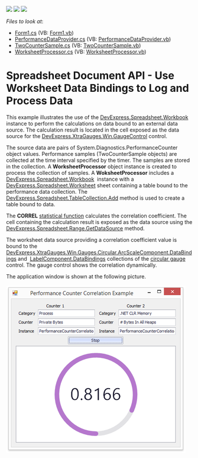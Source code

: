<!-- default badges list -->
![](https://img.shields.io/endpoint?url=https://codecentral.devexpress.com/api/v1/VersionRange/128613015/17.1.3%2B)
[![](https://img.shields.io/badge/Open_in_DevExpress_Support_Center-FF7200?style=flat-square&logo=DevExpress&logoColor=white)](https://supportcenter.devexpress.com/ticket/details/T520862)
[![](https://img.shields.io/badge/📖_How_to_use_DevExpress_Examples-e9f6fc?style=flat-square)](https://docs.devexpress.com/GeneralInformation/403183)
<!-- default badges end -->
<!-- default file list -->
*Files to look at*:

* [Form1.cs](./CS/PerformanceCounterCorrelationExample/Form1.cs) (VB: [Form1.vb](./VB/PerformanceCounterCorrelationExample/Form1.vb))
* [PerformanceDataProvider.cs](./CS/PerformanceCounterCorrelationExample/PerformanceDataProvider.cs) (VB: [PerformanceDataProvider.vb](./VB/PerformanceCounterCorrelationExample/PerformanceDataProvider.vb))
* [TwoCounterSample.cs](./CS/PerformanceCounterCorrelationExample/TwoCounterSample.cs) (VB: [TwoCounterSample.vb](./VB/PerformanceCounterCorrelationExample/TwoCounterSample.vb))
* [WorksheetProcessor.cs](./CS/PerformanceCounterCorrelationExample/WorksheetProcessor.cs) (VB: [WorksheetProcessor.vb](./VB/PerformanceCounterCorrelationExample/WorksheetProcessor.vb))
<!-- default file list end -->
# Spreadsheet Document API - Use Worksheet Data Bindings to Log and Process Data


<p>This example illustrates the use of the <a href="http://help.devexpress.com/#DocumentServer/clsDevExpressSpreadsheetWorkbooktopic">DevExpress.Spreadsheet.Workbook</a> instance to perform the calculations on data bound to an external data source. The calculation result is located in the cell exposed as the data source for the <a href="http://help.devexpress.com/#WindowsForms/clsDevExpressXtraGaugesWinGaugeControltopic">DevExpress.XtraGauges.Win.GaugeControl</a> control.</p>
<p>The source data are pairs of System.Diagnostics.PerformanceCounter object values. Performance samples (TwoCounterSample objects) are collected at the time interval specified by the timer. The samples are stored in the collection. A <strong>WorksheetProcessor</strong> object instance is created to process the collection of samples. A <strong>WoksheetProcessor</strong> includes a <a href="http://help.devexpress.com/#DocumentServer/clsDevExpressSpreadsheetWorkbooktopic">DevExpress.Spreadsheet.Workbook</a>  instance with a <a href="http://help.devexpress.com/#CoreLibraries/clsDevExpressSpreadsheetWorksheettopic">DevExpress.Spreadsheet.Worksheet</a> sheet containing a table bound to the performance data collection. The <a href="http://help.devexpress.com/#CoreLibraries/DevExpressSpreadsheetTableCollection_Addtopic">DevExpress.Spreadsheet.TableCollection.Add</a> method is used to create a table bound to data.</p>
<p>The <strong>CORREL</strong> <a href="http://help.devexpress.com/#DocumentServer/CustomDocument15067">statistical function</a> calculates the correlation coefficient. The cell containing the calculation result is exposed as the data source using the <a href="http://help.devexpress.com/#CoreLibraries/DevExpressSpreadsheetRange_GetDataSourcetopic">DevExpress.Spreadsheet.Range.GetDataSource</a> method.</p>
<p>The worksheet data source providing a correlation coefficient value is bound to the <a href="http://help.devexpress.com/#WindowsForms/DevExpressXtraGaugesWinGaugesCircularArcScaleComponent_DataBindingstopic">DevExpress.XtraGauges.Win.Gauges.Circular.ArcScaleComponent.DataBindings</a> and  <a href="http://help.devexpress.com/#WindowsForms/DevExpressXtraGaugesWinBaseLabelComponent_DataBindingstopic">LabelComponent.DataBindings</a> collections of the <a href="http://help.devexpress.com/#WindowsForms/CustomDocument18225">circular gauge</a> control. The gauge control shows the correlation dynamically.</p>
<p>The application window is shown at the following picture.<br><br><img src="https://raw.githubusercontent.com/DevExpress-Examples/document-server-using-workbook-databinding-to-log-and-analyze-performance-counters-t520862/17.1.3+/media/18d40212-460e-11e7-80c0-00155d624807.png"></p>
<br/>
